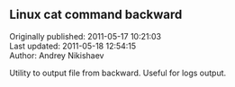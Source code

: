 ## Linux cat command backward  
Originally published: 2011-05-17 10:21:03  
Last updated: 2011-05-18 12:54:15  
Author: Andrey Nikishaev  
  
Utility to output file from backward. Useful for logs output.